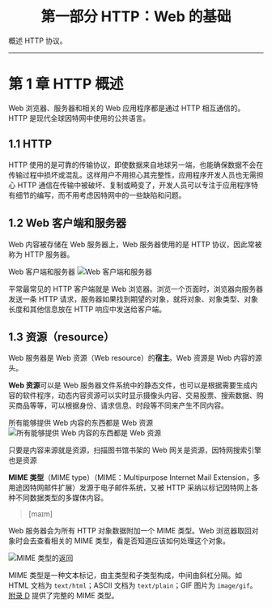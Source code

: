 <h1 align="center">第一部分 HTTP：Web 的基础</h1>

概述 HTTP 协议。

---

# 第 1 章 HTTP 概述

Web 浏览器、服务器和相关的 Web 应用程序都是通过 HTTP 相互通信的。HTTP 是现代全球因特网中使用的公共语言。

## 1.1 HTTP 

HTTP 使用的是可靠的传输协议，即使数据来自地球另一端，也能确保数据不会在传输过程中损坏或混乱。这样用户不用担心其完整性，应用程序开发人员也无需担心 HTTP 通信在传输中被破坏、复制或畸变了，开发人员可以专注于应用程序特有细节的编写，而不用考虑因特网中的一些缺陷和问题。

## 1.2 Web 客户端和服务器

Web 内容被存储在 Web 服务器上，Web 服务器使用的是 HTTP 协议，因此常被称为 HTTP 服务器。

Web 客户端和服务器
![Web 客户端和服务器](https://user-images.githubusercontent.com/37435717/84215949-99606a00-aafa-11ea-8017-9fcfb46cbfda.png)

平常最常见的 HTTP 客户端就是 Web 浏览器。浏览一个页面时，浏览器向服务器发送一条 HTTP 请求，服务器如果找到期望的对象，就将对象、对象类型、对象长度和其他信息放在 HTTP 响应中发送给客户端。

## 1.3 资源（resource）

Web 服务器是 Web 资源（Web resource）的**宿主**。Web 资源是 Web 内容的源头。

**Web 资源**可以是 Web 服务器文件系统中的静态文件，也可以是根据需要生成内容的软件程序，动态内容资源可以实时显示摄像头内容、交易股票、搜索数据、购买商品等等，可以根据身份、请求信息、时段等不同来产生不同内容。

所有能够提供 Web 内容的东西都是 Web 资源
![所有能够提供 Web 内容的东西都是 Web 资源](https://user-images.githubusercontent.com/37435717/84216539-733bc980-aafc-11ea-9491-875851a91838.png)

只要是内容来源就是资源，扫描图书馆书架的 Web 网关是资源，因特网搜索引擎也是资源

**MIME 类型**（MIME type）（MIME：Multipurpose Internet Mail Extension，多用途因特网邮件扩展）发源于电子邮件系统，又被 HTTP 采纳以标记因特网上各种不同数据类型的多媒体内容。

> [maɪm]

Web 服务器会为所有 HTTP 对象数据附加一个 MIME 类型。Web 浏览器取回对象时会去查看相关的 MIME 类型，看是否知道应该如何处理这个对象。

![MIME 类型的返回](https://user-images.githubusercontent.com/37435717/84217132-ea259200-aafd-11ea-8dd7-a97b4ecdf963.png)

MIME 类型是一种文本标记，由主类型和子类型构成，中间由斜杠分隔。如 HTML 文档为 `text/html`；ASCII 文档为 `text/plain`；GIF 图片为 `image/gif`。[附录 D](./appendix-d.md) 提供了完整的 MIME 类型。

